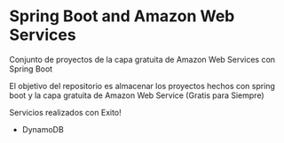 # Spring Boot and Amazon Web Services
Conjunto de proyectos de la capa gratuita de Amazon Web Services con Spring Boot

El objetivo del repositorio es almacenar los proyectos hechos con spring boot y la capa gratuita de Amazon Web Service (Gratis para Siempre)

Servicios realizados con Exito!
  - DynamoDB
